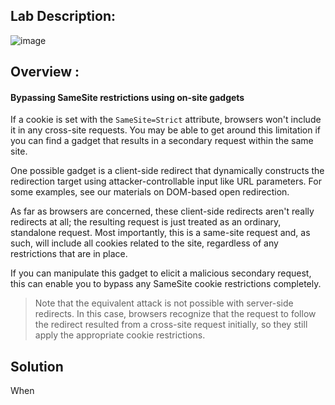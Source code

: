 ## Lab Description:

![image](https://github.com/sh3bu/Portswigger_labs/assets/67383098/217d7128-6aea-449b-9945-3c4ffd7f15d1)


## Overview :

#### Bypassing SameSite restrictions using on-site gadgets

If a cookie is set with the `SameSite=Strict` attribute, browsers won't include it in any cross-site requests. You may be able to get around this limitation if you can find a gadget that results in a secondary request within the same site.

One possible gadget is a client-side redirect that dynamically constructs the redirection target using attacker-controllable input like URL parameters. For some examples, see our materials on DOM-based open redirection.

As far as browsers are concerned, these client-side redirects aren't really redirects at all; the resulting request is just treated as an ordinary, standalone request. Most importantly, this is a same-site request and, as such, will include all cookies related to the site, regardless of any restrictions that are in place.

If you can manipulate this gadget to elicit a malicious secondary request, this can enable you to bypass any SameSite cookie restrictions completely. 

> Note that the equivalent attack is not possible with server-side redirects. In this case, browsers recognize that the request to follow the redirect resulted from a cross-site request initially,
> so they still apply the appropriate cookie restrictions. 

## Solution


When














